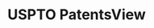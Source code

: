 ---
bigquery: https://console.cloud.google.com/bigquery?p=patents-public-data&d=patentsview&page=dataset
citation: Attribution should be given to PatentsView for use, distribution, or derivative
  works.
code: https://github.com/CSSIP-AIR/PatentsView-Code-Snippets/
contributors: USPTO
cost: None
description: 'PatentsView includes US patent data including raw data (summaries, applications,
  pregrant applications), disambugations of inventors and assignees, and inventor
  gender estimates.  Also foreign priority data, # of figures and sheets, and government
  interest statements.'
documentation: https://patentsview.org/query/builder-faqs
last_edit: 04/09/2022, 14:54:26
location: https://patentsview.org/
maintained_by: USPTO
record_creation_timestamp: 12/2/2020 17:20:46
schema_fields:
- action_date
- disamb_inventor_id_20191231
- sequence
- series_code
- term_grant
- latlong
- latin_name
- id
- disamb_assignee_id_20181127
- disamb_assignee_id_20200331
- state_fips
- classification_level
- applicant_type
- status
- group
- organization_id
- classification_status
- ipc_version_indicator
- length
- fname
- disamb_inventor_id_20200331
- latitude
- sector_title
- term_disclaimer
- organization
- field_title
- lname
- attribution_status
- rawassignee_id
- application_id
- variety
- state
- withdrawn
- doc_type
- rawlocation_id
- main_group
- disamb_assignee_id_20191008
- disamb_inventor_id_20200630
- patent_id
- section
- level_two
- category_id
- abstract
- dependent
- disamb_inventor_id_20190312
- f371_date
- level_one
- term_extension
- publication_number
- disamb_inventor_id_20170808
- male_flag
- date
- uuid
- type
- name_first
- num
- classification_value
- assignee_id
- rel_id
- subclass_id
- disamb_inventor_id_20171226
- exemplary
- text
- symbol_position
- classification_data_source
- lapse_of_patent
- relkind
- _102_date
- num_claims
- designation
- disclaimer_date
- number
- filename
- disamb_inventor_id_20201229
- location_id
- disamb_inventor_id_20180528
- longitude
- category
- lawyer_id
- ipc_class
- doctype
- num_figures
- _371_date
- subcategory_id
- mainclass_id
- citation_id
- rule_47
- rawinventor_id
- f102_date
- county
- city
- subsection_id
- male
- disamb_inventor_id_20190820
- name_last
- contract_award_number
- inventor_id
- disamb_inventor_id_20200929
- disamb_inventor_id_20191008
- field_id
- county_fips
- role
- disamb_inventor_id_20171003
- subgroup_id
- reldocno
- deceased
- level_three
- name
- disamb_assignee_id_20191231
- gi_statement
- title
- subgroup
- country_transformed
- disamb_assignee_id_20190820
- num_sheets
- kind
- section_id
- disamb_inventor_id_20181127
- disamb_assignee_id_20200630
- country
- subclass
- disamb_assignee_id_20200929
- disamb_assignee_id_20190312
- group_id
- disamb_inventor_id_20170307
shortname: patentsview
tags:
- disambiguation
- United States
- gender
terms_of_use: Creative Commons Attribution 4.0 International License.
timeframe: 1963-1999
title: USPTO PatentsView
uuid: cf1780b1-e265-4e49-8d1d-83b9cfe0fd9a
---